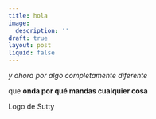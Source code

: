 ```yaml
---
title: hola
image:
  description: ''
draft: true
layout: post
liquid: false
---
```




_y ahora por algo completamente diferente_  
  
que **onda por qué mandas cualquier cosa**  
  
Logo de Sutty
